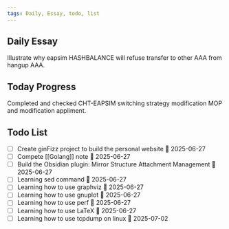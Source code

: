 ```yaml
---
tags: Daily, Essay, todo, list
---
```

## Daily Essay
Illustrate why eapsim HASHBALANCE will refuse transfer to other AAA from hangup AAA.
## Today Progress
Completed and checked CHT-EAPSIM switching strategy modification MOP and modification appliment.
## Todo List
- [ ] Create ginFizz project to build the personal website 🛫 2025-06-27
- [ ] Compete [[Golang]] note 🛫 2025-06-27
- [ ] Build the Obsidian plugin: Mirror Structure Attachment Management 🛫 2025-06-27 
- [ ] Learning sed command 🛫 2025-06-27 
- [ ] Learning how to use graphviz 🛫 2025-06-27 
- [ ] Learning how to use gnuplot 🛫 2025-06-27 
- [ ] Learning how to use perf 🛫 2025-06-27 
- [ ] Learning how to use LaTeX 🛫 2025-06-27
- [ ] Learning how to use tcpdump on linux 🛫 2025-07-02 
